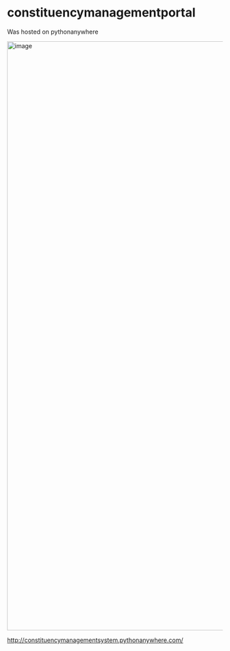# constituencymanagementportal

Was hosted on pythonanywhere

<img width="1371" alt="image" src="https://user-images.githubusercontent.com/45871181/236599266-572cdd1e-f803-458c-9ff1-1ab05223ee2e.png">

http://constituencymanagementsystem.pythonanywhere.com/
